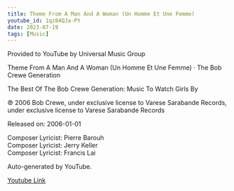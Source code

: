 ```yaml
---
title: Theme From A Man And A Woman (Un Homme Et Une Femme)
youtube_id: 1qz84QJa-PY
date: 2023-07-19
tags: [Music]
---
```

Provided to YouTube by Universal Music Group  

Theme From A Man And A Woman (Un Homme Et Une Femme) · The Bob Crewe Generation  

The Best Of The Bob Crewe Generation: Music To Watch Girls By  

℗ 2006 Bob Crewe, under exclusive license to Varese Sarabande Records, under exclusive license to Varese Sarabande Records  

Released on: 2006-01-01  

Composer  Lyricist: Pierre Barouh  
Composer  Lyricist: Jerry Keller  
Composer  Lyricist: Francis Lai  

Auto-generated by YouTube.  

[Youtube Link](https://www.youtube.com/watch?v=1qz84QJa-PY)  
